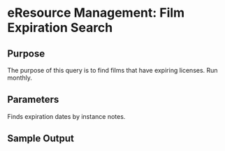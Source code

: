 # eResource Management: Film Expiration Search 

## Purpose
The purpose of this query is to find films that have expiring licenses. Run monthly. 
## Parameters
Finds expiration dates by instance notes.
## Sample Output
